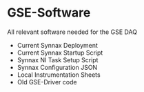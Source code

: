 # GSE-Software
All relevant software needed for the GSE DAQ
- Current Synnax Deployment
- Current Synnax Startup Script
- Synnax NI Task Setup Script
- Synnax Configuration JSON
- Local Instrumentation Sheets
- Old GSE-Driver code
